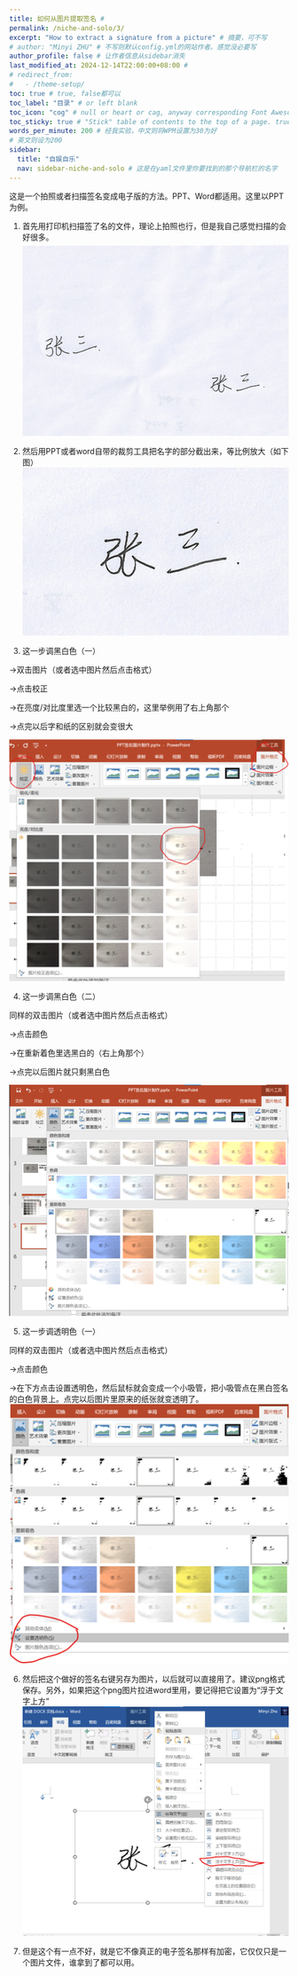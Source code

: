 ```yaml
---
title: 如何从图片提取签名 # 
permalink: /niche-and-solo/3/
excerpt: "How to extract a signature from a picture" # 摘要，可不写
# author: "Minyi ZHU" # 不写则默认config.yml的网站作者。感觉没必要写
author_profile: false # 让作者信息从sidebar消失
last_modified_at: 2024-12-14T22:00:00+08:00 # 
# redirect_from:
#   - /theme-setup/
toc: true # true, false都可以
toc_label: "目录" # or left blank
toc_icon: "cog" # null or heart or cag, anyway corresponding Font Awesome icon name (without fa prefix)
toc_sticky: true # "Stick" table of contents to the top of a page. true: toc floats. false: toc fixed
words_per_minute: 200 # 经我实验，中文则将WPM设置为30为好
# 英文则设为200
sidebar:
  title: "自娱自乐"
  nav: sidebar-niche-and-solo # 这是在yaml文件里你要找到的那个导航栏的名字
---
```


这是一个拍照或者扫描签名变成电子版的方法。PPT、Word都适用。这里以PPT为例。

1. 首先用打印机扫描签了名的文件，理论上拍照也行，但是我自己感觉扫描的会好很多。
![](https://raw.githubusercontent.com/zhumy321/diy-imagehost/main/img/extract-signature-ex1.png)

2. 然后用PPT或者word自带的裁剪工具把名字的部分截出来，等比例放大（如下图）
![](https://raw.githubusercontent.com/zhumy321/diy-imagehost/main/img/extract-signature-ex2.png)

3. 这一步调黑白色（一）

->双击图片（或者选中图片然后点击格式）

->点击校正

->在亮度/对比度里选一个比较黑白的，这里举例用了右上角那个

->点完以后字和纸的区别就会变很大

![](https://raw.githubusercontent.com/zhumy321/diy-imagehost/main/img/extract-signature-ex3.png)


4. 这一步调黑白色（二）

同样的双击图片（或者选中图片然后点击格式）

->点击颜色

->在重新着色里选黑白的（右上角那个）

->点完以后图片就只剩黑白色

![](https://raw.githubusercontent.com/zhumy321/diy-imagehost/main/img/extract-signature-ex4.png)

5. 这一步调透明色（一）

同样的双击图片（或者选中图片然后点击格式）

->点击颜色

->在下方点击设置透明色，然后鼠标就会变成一个小吸管，把小吸管点在黑白签名的白色背景上。点完以后图片里原来的纸张就变透明了。
![](https://raw.githubusercontent.com/zhumy321/diy-imagehost/main/img/extract-signature-ex5.png)

6. 然后把这个做好的签名右键另存为图片，以后就可以直接用了。建议png格式保存。另外，如果把这个png图片拉进word里用，要记得把它设置为“浮于文字上方”
![](https://raw.githubusercontent.com/zhumy321/diy-imagehost/main/img/extract-signature-ex6.png)

7. 但是这个有一点不好，就是它不像真正的电子签名那样有加密，它仅仅只是一个图片文件，谁拿到了都可以用。

